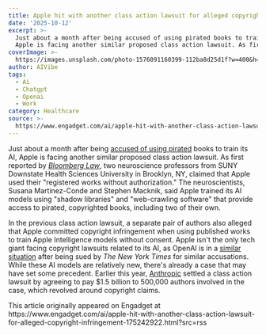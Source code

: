 ```yaml
---
title: Apple hit with another class action lawsuit for alleged copyright infringement
date: '2025-10-12'
excerpt: >-
  Just about a month after being accused of using pirated books to train its AI,
  Apple is facing another similar proposed class action lawsuit. As first...
coverImage: >-
  https://images.unsplash.com/photo-1576091160399-112ba8d25d1f?w=400&h=200&fit=crop&auto=format
author: AIVibe
tags:
  - Ai
  - Chatgpt
  - Openai
  - Work
category: Healthcare
source: >-
  https://www.engadget.com/ai/apple-hit-with-another-class-action-lawsuit-for-alleged-copyright-infringement-175242922.html?src=rss
---
```

<p>Just about a month after being <a data-i13n="elm:context_link;elmt:doNotAffiliate;cpos:1;pos:1" class="no-affiliate-link" href="https://www.engadget.com/ai/apple-faces-lawsuit-over-alleged-use-of-pirated-books-for-ai-training-160016161.html">accused of using pirated</a> books to train its AI, Apple is facing another similar proposed class action lawsuit. As first reported by <a data-i13n="elm:context_link;elmt:doNotAffiliate;cpos:2;pos:1" class="no-affiliate-link" href="https://news.bloomberglaw.com/privacy-and-data-security/apple-accused-of-ai-copyright-infringement-by-suny-professors"><em>Bloomberg Law</em></a>, two neuroscience professors from SUNY Downstate Health Sciences University in Brooklyn, NY, claimed that Apple used their &quot;registered works without authorization.&quot; The neuroscientists, Susana Martinez-Conde and Stephen Macknik, said Apple trained its AI models using &quot;shadow libraries&quot; and &quot;web-crawling software&quot; that provide access to pirated, copyrighted books, including two of their own.</p>
<p>In the previous class action lawsuit, a separate pair of authors also alleged that Apple committed copyright infringement when using published works to train Apple Intelligence models without consent. Apple isn&#39;t the only tech giant facing copyright lawsuits related to its AI, as OpenAI is in a <a data-i13n="elm:context_link;elmt:doNotAffiliate;cpos:3;pos:1" class="no-affiliate-link" href="https://www.engadget.com/ai/openai-no-longer-has-to-preserve-all-of-its-chatgpt-data-with-some-exceptions-192422093.html">similar situation</a> after being sued by <em>The New York Times</em> for similar accusations. While these AI models are relatively new, there&#39;s already a case that may have set some precedent. Earlier this year, <a data-i13n="elm:context_link;elmt:doNotAffiliate;cpos:4;pos:1" class="no-affiliate-link" href="https://www.engadget.com/ai/anthropic-will-pay-a-record-breaking-15-billion-to-settle-copyright-lawsuit-with-authors-192800292.html">Anthropic</a> settled a class action lawsuit by agreeing to pay $1.5 billion to 500,000 authors involved in the case, which revolved around copyright claims.</p>
<span id="end-legacy-contents"></span>This article originally appeared on Engadget at https://www.engadget.com/ai/apple-hit-with-another-class-action-lawsuit-for-alleged-copyright-infringement-175242922.html?src=rss
